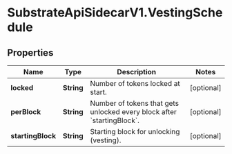 # SubstrateApiSidecarV1.VestingSchedule

## Properties

Name | Type | Description | Notes
------------ | ------------- | ------------- | -------------
**locked** | **String** | Number of tokens locked at start. | [optional] 
**perBlock** | **String** | Number of tokens that gets unlocked every block after &#x60;startingBlock&#x60;. | [optional] 
**startingBlock** | **String** | Starting block for unlocking (vesting). | [optional] 


